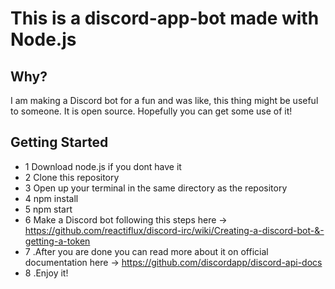 # This is a discord-app-bot made with Node.js

## Why?
I am making a Discord bot for a fun and was like, this thing might be useful to someone. It is open source. Hopefully you can get some use of it!

## Getting Started
* 1 Download node.js if you dont have it
* 2 Clone this repository
* 3 Open up your terminal in the same directory as the repository
* 4 npm install
* 5 npm start
* 6 Make a Discord bot following this steps here -> https://github.com/reactiflux/discord-irc/wiki/Creating-a-discord-bot-&-getting-a-token
* 7 .After you are done you can read more about it on official documentation here -> https://github.com/discordapp/discord-api-docs
* 8 .Enjoy it!

